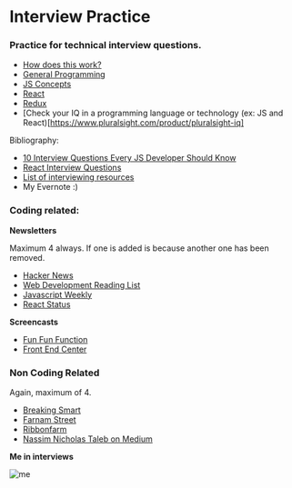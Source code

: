 # Interview Practice

### Practice for technical interview questions.

- [How does this work?](how.md)
- [General Programming](general_programming.md)
- [JS Concepts](js_concepts.md)
- [React](react.md)
- [Redux](redux.md)
- [Check your IQ in a programming language or technology (ex: JS and React)[https://www.pluralsight.com/product/pluralsight-iq]

Bibliography:

- [10 Interview Questions Every JS Developer Should Know](https://medium.com/javascript-scene/10-interview-questions-every-javascript-developer-should-know-6fa6bdf5ad95#.y007faw3g)
- [React Interview Questions](https://dev.to/tylermcginnis/react-interview-questions)
- [List of interviewing resources](https://gist.github.com/ronnieftw/7907630469242f0999ea)
- My Evernote :)

### Coding related:

**Newsletters**

Maximum 4 always. If one is added is because another one has been removed.

- [Hacker News](http://www.hackernewsletter.com/)
- [Web Development Reading List](https://wdrl.info/)
- [Javascript Weekly](http://javascriptweekly.com/)
- [React Status](https://react.statuscode.com/)

**Screencasts**

- [Fun Fun Function](https://www.youtube.com/channel/UCO1cgjhGzsSYb1rsB4bFe4Q)
- [Front End Center](https://frontend.center/)

### Non Coding Related

Again, maximum of 4.

- [Breaking Smart](https://breakingsmart.com/en/about/)
- [Farnam Street](https://www.farnamstreetblog.com/newsletter/)
- [Ribbonfarm](https://www.ribbonfarm.com/about/)
- [Nassim Nicholas Taleb on Medium](https://medium.com/@nntaleb)

**Me in interviews**

![me](http://www.smbc-comics.com/comics/20140817.png)
